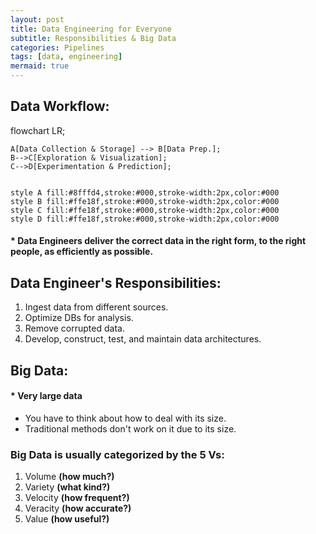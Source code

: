 ```yaml
---
layout: post
title: Data Engineering for Everyone
subtitle: Responsibilities & Big Data
categories: Pipelines
tags: [data, engineering]
mermaid: true
---
```


## Data Workflow:
<div class="mermaid">
flowchart LR;
    
    A[Data Collection & Storage] --> B[Data Prep.];
    B-->C[Exploration & Visualization];
    C-->D[Experimentation & Prediction];
    

    style A fill:#8fffd4,stroke:#000,stroke-width:2px,color:#000
    style B fill:#ffe18f,stroke:#000,stroke-width:2px,color:#000
    style C fill:#ffe18f,stroke:#000,stroke-width:2px,color:#000
    style D fill:#ffe18f,stroke:#000,stroke-width:2px,color:#000

</div>

#### * Data Engineers deliver the correct data in the right form, to the right people, as efficiently as possible.

## Data Engineer's Responsibilities:
1. Ingest data from different sources.
2. Optimize DBs for analysis.
3. Remove corrupted data.
4. Develop, construct, test, and maintain data architectures.

## Big Data:
#### * **Very large data**
- You have to think about how to deal with its size.
- Traditional methods don't work on it due to its size.

### Big Data is usually categorized by the **5 Vs**:
1. Volume **(how much?)**
2. Variety **(what kind?)**
3. Velocity **(how frequent?)**
4. Veracity **(how accurate?)**
5. Value **(how useful?)**
